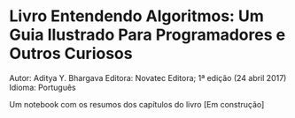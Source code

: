 # Livro Entendendo Algoritmos: Um Guia Ilustrado Para Programadores e Outros Curiosos

Autor: Aditya Y. Bhargava
Editora: Novatec Editora; 1ª edição (24 abril 2017)
Idioma: Português

Um notebook com os resumos dos capítulos do livro [Em construção]
